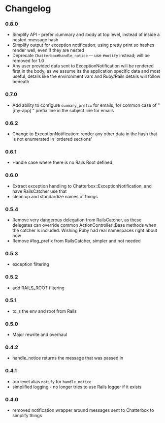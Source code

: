 # Changelog

### 0.8.0
  - Simplify API - prefer :summary and :body at top level, instead of inside a nested :message hash
  - Simplify output for exception notification; using pretty print so hashes render well, even if they are nested
  - Deprecate `Chatterbox#handle_notice` -- use `#notify` instead; will be removed for 1.0
  - Any user provided data sent to ExceptionNotification will be rendered first in the body, as we assume its the application specific data and most useful; details like the environment vars and Ruby/Rails details will follow beneath
  
### 0.7.0
  - Add ability to configure `summary_prefix` for emails, for common case of "[my-app] " prefix line in the subject line for emails
  
### 0.6.2
  - Change to ExceptionNotification: render any other data in the hash that is not 
    enumerated in 'ordered sections'

### 0.6.1 
  - Handle case where there is no Rails Root defined
  
### 0.6.0
  - Extract exception handling to Chatterbox::ExceptionNotification, and have RailsCatcher use that
  - clean up and standardize names of things
  
### 0.5.4
  - Remove very dangerous delegation from RailsCatcher, as these delegates can override common
    ActionController::Base methods when the catcher is included.  Wishing Ruby had real namespaces
    right about now
  - Remove #log_prefix from RailsCatcher, simpler and not needed
    
### 0.5.3
  - exception filtering
  
### 0.5.2
  - add RAILS_ROOT filtering

### 0.5.1
  - to_s the env and root from Rails

### 0.5.0
  - Major rewrite and overhaul
  
### 0.4.2
  - handle_notice returns the message that was passed in

### 0.4.1 
  - top level alias `notify` for `handle_notice`
  - simplified logging - no longer tries to use Rails logger if it exists
  
### 0.4.0
  - removed notification wrapper around messages sent to Chatterbox to simplify things
  
